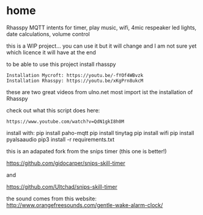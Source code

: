 # home
Rhasspy MQTT intents for timer, play music, wifi, 4mic respeaker led lights, date calculations, volume control


this is a WIP project... you can use it but it will change and I am not sure yet which licence it will have at the end

to be able to use this project install rhasspy


    Installation Mycroft: https://youtu.be/-fYOf4WBvzk 
    Installation Rhasspy: https://youtu.be/xKgPrn8ukcM 


these are two great videos from ulno.net 
most import ist the installation of Rhasspy


check out what this script does here:

    https://www.youtube.com/watch?v=QdN1gkI8h0M

install with:
pip install paho-mqtt
pip install tinytag
pip install wifi
pip install pyalsaaudio
pip3 install -r requirements.txt


this is an adapated fork from the snips timer  (this one is better!) 

https://github.com/gidocarper/snips-skill-timer

and 

https://github.com/Ultchad/snips-skill-timer

the sound comes from this website:
http://www.orangefreesounds.com/gentle-wake-alarm-clock/
